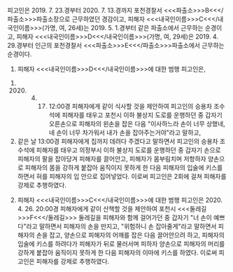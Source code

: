 피고인은 2019. 7. 23.경부터 2020. 7. 13.경까지 포천경찰서 <<<파출소>>>B<<</파출소>>>파출소장으로 근무하였던 경감이고, 피해자 <<<내국인이름>>>C<<</내국인이름>>>(가명, 여, 26세)는 2019. 5. 1.경부터 같은 파출소에서 근무하는 순경이고, 피해자 <<<내국인이름>>>D<<</내국인이름>>>(가명, 여, 29세)은 2019. 4. 29.경부터 인근의 포천경찰서 <<<파출소>>>E<<</파출소>>>파출소에서 근무하는 순경이다.
1. 피해자 <<<내국인이름>>>D<<</내국인이름>>>에 대한 범행
피고인은,
1) 2020. 4. 17. 12:00경 피해자에게 같이 식사할 것을 제안하여 피고인의 승용차 조수석에 피해자를 태우고 포천시 이하 불상지 도로를 운행하던 중 갑자기 오른손으로 피해자의 왼손을 잡은 다음 "이사하느라 손이 너무 상했네, 네 손이 너무 차가워서 내가 손을 잡아주는거야"라고 말하고,
2) 같은 날 13:00경 피해자에게 집까지 데려다 주겠다고 말하면서 피고인의 승용차 조수석에 피해자를 태우고 의정부시 이하 불상지 도로를 운행하던 중 갑자기 손으로 피해자의 팔을 잡아당겨 피해자를 끌어안고, 피해자가 몸부림치며 저항하자 양손으로 피해자의 몸을 강하게 붙잡아 움직이지 못하게 한 다음 피해자의 입술에 키스를 하면서 혀를 피해자의 입 안으로 집어넣었다.
이로써 피고인은 2회에 걸쳐 피해자를 강제로 추행하였다.
2. 피해자 <<<내국인이름>>>C<<</내국인이름>>>에 대한 범행
피고인은 2020. 4. 26. 20:00경 피해자에게 같이 산책할 것을 제안하여 포천시 <<<둘레길>>>F<<</둘레길>>> 둘레길을 피해자와 함께 걸어가던 중 갑자기 "너 손이 예쁘다"라고 말하면서 피해자의 손을 만지고, "위험하니 손 잡아줄게"라고 말하면서 피해자의 손을 잡고, 양손으로 피해자의 어깨를 잡은 다음 끌어안으려 하고, 피해자의 입술에 키스를 하려다가 피해자가 뒤로 물러서며 피하자 양손으로 피해자의 머리를 강하게 붙잡아 움직이지 못하게 한 다음 피해자의 이마에 키스를 하였다.
이로써 피고인은 피해자를 강제로 추행하였다.
